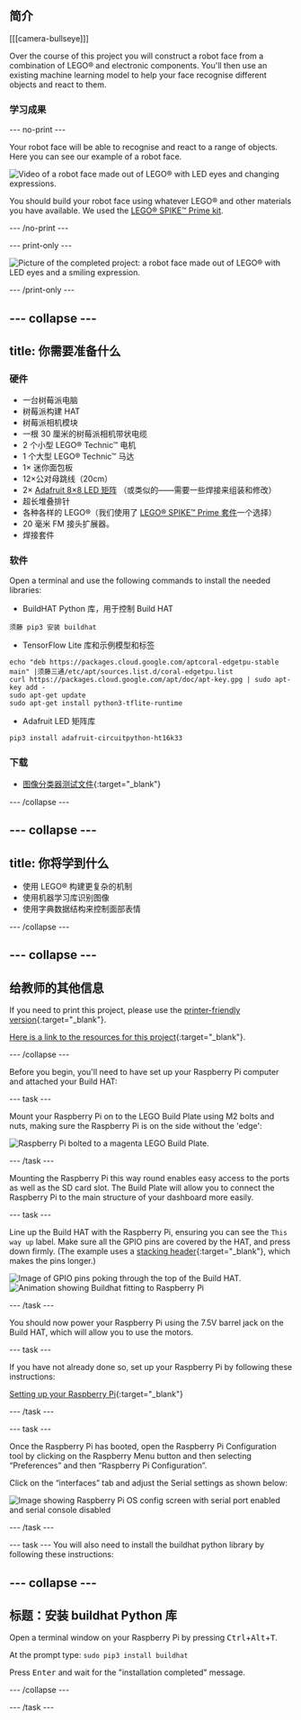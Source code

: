 ## 简介

[[[camera-bullseye]]]

Over the course of this project you will construct a robot face from a combination of LEGO® and electronic components. You'll then use an existing machine learning model to help your face recognise different objects and react to them.

### 学习成果

--- no-print ---

Your robot face will be able to recognise and react to a range of objects. Here you can see our example of a robot face.

![Video of a robot face made out of LEGO® with LED eyes and changing expressions.](images/robot_face.gif)

You should build your robot face using whatever LEGO® and other materials you have available. We used the [LEGO® SPIKE™ Prime kit](https://education.lego.com/en-gb/product/spike-prime).

--- /no-print ---

--- print-only ---

![Picture of the completed project: a robot face made out of LEGO® with LED eyes and a smiling expression.](images/robot_face.jpg)

--- /print-only ---

--- collapse ---
---
title: 你需要准备什么
---
### 硬件

+ 一台树莓派电脑
+ 树莓派构建 HAT
+ 树莓派相机模块
+ 一根 30 厘米的树莓派相机带状电缆
+ 2 个小型 LEGO® Technic™ 电机
+ 1 个大型 LEGO® Technic™ 马达
+ 1× 迷你面包板
+ 12×公对母跳线（20cm）
+ 2× [Adafruit 8×8 LED 矩阵](https://www.adafruit.com/product/1049) （或类似的——需要一些焊接来组装和修改）
+ 超长堆叠排针
+ 各种各样的 LEGO®（我们使用了 [LEGO® SPIKE™ Prime 套件](https://education.lego.com/en-gb/product/spike-prime)一个选择）
+ 20 毫米 FM 接头扩展器。
+ 焊接套件

### 软件

Open a terminal and use the following commands to install the needed libraries:

+ BuildHAT Python 库，用于控制 Build HAT

```
须藤 pip3 安装 buildhat
```

+ TensorFlow Lite 库和示例模型和标签

```
echo "deb https://packages.cloud.google.com/aptcoral-edgetpu-stable main" |须藤三通/etc/apt/sources.list.d/coral-edgetpu.list
curl https://packages.cloud.google.com/apt/doc/apt-key.gpg | sudo apt-key add -
sudo apt-get update
sudo apt-get install python3-tflite-runtime
```

+ Adafruit LED 矩阵库

```
pip3 install adafruit-circuitpython-ht16k33
```

### 下载

+ [图像分类器测试文件](http://rpf.io/p/en/lego-robot-face-go){:target="_blank"}

--- /collapse ---

--- collapse ---
---
title: 你将学到什么
---

+ 使用 LEGO® 构建更复杂的机制
+ 使用机器学习库识别图像
+ 使用字典数据结构来控制面部表情

--- /collapse ---

--- collapse ---
---
给教师的其他信息
---

If you need to print this project, please use the [printer-friendly version](https://projects.raspberrypi.org/en/projects/robot-face/print){:target="_blank"}.

[Here is a link to the resources for this project](http://rpf.io/p/en/robot-face-go){:target="_blank"}.

--- /collapse ---

Before you begin, you'll need to have set up your Raspberry Pi computer and attached your Build HAT:

--- task ---

Mount your Raspberry Pi on to the LEGO Build Plate using M2 bolts and nuts, making sure the Raspberry Pi is on the side without the 'edge':

 ![Raspberry Pi bolted to a magenta LEGO Build Plate.](images/build_11.jpg)

--- /task ---

Mounting the Raspberry Pi this way round enables easy access to the ports as well as the SD card slot. The Build Plate will allow you to connect the Raspberry Pi to the main structure of your dashboard more easily.

--- task ---

Line up the Build HAT with the Raspberry Pi, ensuring you can see the `This way up` label. Make sure all the GPIO pins are covered by the HAT, and press down firmly. (The example uses a [stacking header](https://www.adafruit.com/product/2223){:target="_blank"}, which makes the pins longer.)

![Image of GPIO pins poking through the top of the Build HAT.](images/build_15.jpg) ![Animation showing Buildhat fitting to Raspberry Pi](images/haton.gif)

--- /task ---

You should now power your Raspberry Pi using the 7.5V barrel jack on the Build HAT, which will allow you to use the motors.

--- task ---

If you have not already done so, set up your Raspberry Pi by following these instructions:

[Setting up your Raspberry Pi](https://projects.raspberrypi.org/en/projects/raspberry-pi-setting-up){:target="_blank"}

--- /task ---

--- task ---

Once the Raspberry Pi has booted, open the Raspberry Pi Configuration tool by clicking on the Raspberry Menu button and then selecting “Preferences” and then “Raspberry Pi Configuration”.

Click on the “interfaces” tab and adjust the Serial settings as shown below:

![Image showing Raspberry Pi OS config screen with serial port enabled and serial console disabled](images/configshot.jpg)

--- /task ---

--- task --- You will also need to install the buildhat python library by following these instructions:

--- collapse ---
---
标题：安装 buildhat Python 库
---

Open a terminal window on your Raspberry Pi by pressing <kbd>Ctrl</kbd>+<kbd>Alt</kbd>+<kbd>T</kbd>.

At the prompt type: `sudo pip3 install buildhat`

Press <kbd>Enter</kbd> and wait for the "installation completed" message.

--- /collapse ---

--- /task ---

